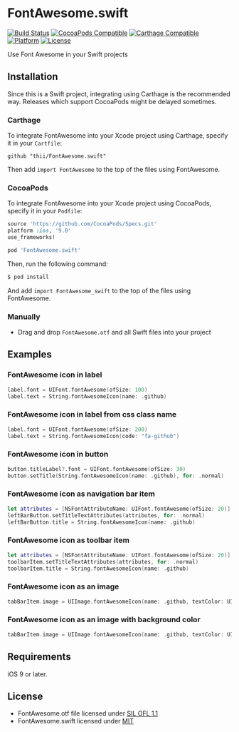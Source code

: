 # FontAwesome.swift

[![Build Status](http://img.shields.io/travis/thii/FontAwesome.swift.svg?style=flat)](https://travis-ci.org/thii/FontAwesome.swift)
[![CocoaPods Compatible](https://img.shields.io/cocoapods/v/FontAwesome.swift.svg)](https://img.shields.io/cocoapods/v/FontAwesome.swift.svg)
[![Carthage Compatible](https://img.shields.io/badge/Carthage-compatible-4BC51D.svg?style=flat)](https://github.com/Carthage/Carthage)
[![Platform](https://img.shields.io/cocoapods/p/FontAwesome.swift.svg?style=flat)](http://cocoadocs.org/docsets/FontAwesome.swift)
[![License](https://img.shields.io/cocoapods/l/FontAwesome.swift.svg)](https://raw.githubusercontent.com/thii/FontAwesome.swift/master/LICENSE)

Use Font Awesome in your Swift projects

## Installation

Since this is a Swift project, integrating using Carthage is the recommended way. Releases which support CocoaPods might be delayed sometimes.

### Carthage

To integrate FontAwesome into your Xcode project using Carthage, specify it in your `Cartfile`:

```ogdl
github "thii/FontAwesome.swift"
```

Then add `import FontAwesome` to the top of the files using FontAwesome.

### CocoaPods

To integrate FontAwesome into your Xcode project using CocoaPods, specify it in your `Podfile`:

```ruby
source 'https://github.com/CocoaPods/Specs.git'
platform :ios, '9.0'
use_frameworks!

pod 'FontAwesome.swift'
```

Then, run the following command:

```bash
$ pod install
```

And add `import FontAwesome_swift` to the top of the files using FontAwesome.

### Manually
- Drag and drop `FontAwesome.otf` and all Swift files into your project

## Examples

### FontAwesome icon in label
```swift
label.font = UIFont.fontAwesome(ofSize: 100)
label.text = String.fontAwesomeIcon(name: .github)
```

### FontAwesome icon in label from css class name
```swift
label.font = UIFont.fontAwesome(ofSize: 200)
label.text = String.fontAwesomeIcon(code: "fa-github")
```

### FontAwesome icon in button
```swift
button.titleLabel?.font = UIFont.fontAwesome(ofSize: 30)
button.setTitle(String.fontAwesomeIcon(name: .github), for: .normal)
```

### FontAwesome icon as navigation bar item
```swift
let attributes = [NSFontAttributeName: UIFont.fontAwesome(ofSize: 20)] as [String: Any]
leftBarButton.setTitleTextAttributes(attributes, for: .normal)
leftBarButton.title = String.fontAwesomeIcon(name: .github)
```

### FontAwesome icon as toolbar item
```swift
let attributes = [NSFontAttributeName: UIFont.fontAwesome(ofSize: 20)] as [String: Any]
toolbarItem.setTitleTextAttributes(attributes, for: .normal)
toolbarItem.title = String.fontAwesomeIcon(name: .github)
```

### FontAwesome icon as an image
```swift
tabBarItem.image = UIImage.fontAwesomeIcon(name: .github, textColor: UIColor.black, size: CGSize(width: 30, height: 30))
```

### FontAwesome icon as an image with background color
```swift
tabBarItem.image = UIImage.fontAwesomeIcon(name: .github, textColor: UIColor.blue, size: CGSize(width: 4000, height: 4000), backgroundColor: UIColor.red)
```

## Requirements

iOS 9 or later.

## License
- FontAwesome.otf file licensed under [SIL OFL 1.1](http://scripts.sil.org/OFL)
- FontAwesome.swift licensed under [MIT](http://thi.mit-license.org/)
